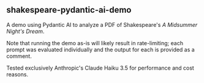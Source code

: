 ## shakespeare-pydantic-ai-demo
A demo using Pydantic AI to analyze a PDF of Shakespeare's _A Midsummer Night's Dream_.

Note that running the demo as-is will likely result in rate-limiting; each prompt was
evaluated individually and the output for each is provided as a comment.

Tested exclusively Anthropic's Claude Haiku 3.5 for performance and cost reasons.